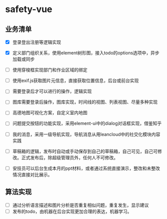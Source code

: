 # safety-vue

## 业务清单
* [x] 登录登出注册等逻辑实现

* [x] 定义部门组织关系，使用element树形图，接入todo的options选项中，异步加载或同步

* [ ] 使用穿梭框实现部门和作业区域的绑定

* [ ] 使用exif.js获取图片元信息，直接获取位置信息，后台或前台实现

* [ ] 需要登录后才可以进行的操作，逻辑实现

* [ ] 图库需要登录后操作，图库实现，时间线的视图、列表视图、尽量多种实现

* [ ] 高德地图可视化方案，自定义室内地图

* [ ] 问题提交按钮的功能实现，采用element-ui中的dialog对话框实现，借鉴知乎

* [ ] 我的消息，采用一级导航实现，导航消息从用leancloud中的社交化模块内容实践

* [ ] 草稿箱的逻辑，发布时自动或手动保存到自己的草稿箱，自己可见，自己可修改。正式发布后，除超级管理员外，任何人不可修改。

* [ ] 安技员可以后台生成本月的ppt材料，或者通过系统直接演示，整改和未整改情况直接对比展示。

## 算法实现

* [ ] 通过分析语言描述和图片分析是否重复相似问题，重复发生，显示建议
* [ ] 发布的todo，由机器在后台实现更加合理的表达，机器学习。
